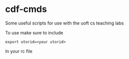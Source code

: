 # cdf-cmds
Some useful scripts for use with the uoft cs teaching labs

To use make sure to include
```
export utorid=<your utorid>
```
In your rc file
